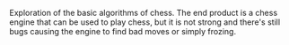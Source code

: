 Exploration of the basic algorithms of chess. The end product is a chess engine that can be used to play chess, but it is not strong and there's still bugs causing the engine to find bad moves or simply frozing.
